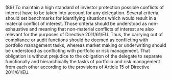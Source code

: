 (89) To maintain a high standard of investor protection possible conflicts of interest have to be taken into account for any delegation. Several criteria should set benchmarks for identifying situations which would result in a material conflict of interest. Those criteria should be understood as non-exhaustive and meaning that non-material conflicts of interest are also relevant for the purposes of Directive 2011/61/EU. Thus, the carrying out of compliance or audit functions should be deemed as conflicting with portfolio management tasks, whereas market making or underwriting should be understood as conflicting with portfolio or risk management. That obligation is without prejudice to the obligation of the delegate to separate functionally and hierarchically the tasks of portfolio and risk management from each other according to the provisions of Article 15 of Directive 2011/61/EU.